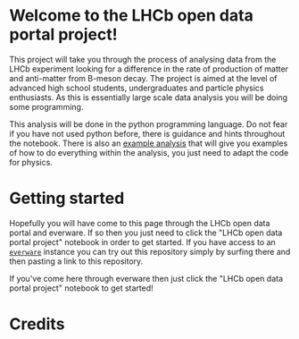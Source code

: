 # Welcome to the LHCb open data portal project!

This project will take you through the process of analysing data from the LHCb experiment
looking for a difference in the rate of production of matter and anti-matter from B-meson decay. 
The project is aimed at the level of advanced high school students, undergraduates and particle
physics enthusiasts. As this is essentially large scale data analysis you will be doing
some programming. 

This analysis will be done in the python programming language. Do not fear
if you have not used python before, there is guidance and hints throughout
the notebook. There is also an [example analysis](link) that will give you examples
of how to do everything within the analysis, you just need to adapt the code for physics.

# Getting started
Hopefully you will have come to this page through the LHCb open data portal and everware.
If so then you just need to click the "LHCb open data portal project" notebook in order
to get started. If you have access to an [`everware`](//github.com/everware/everware) instance
you can try out this repository simply by surfing there and then pasting
a link to this repository.

If you've come here through everware then just click the "LHCb open data portal project"
notebook to get started! 







# Credits



